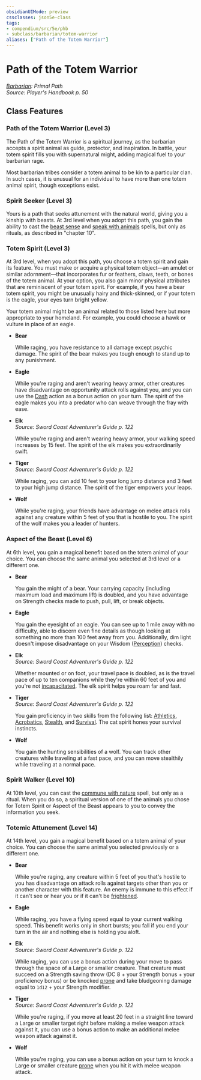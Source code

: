 ```yaml
---
obsidianUIMode: preview
cssclasses: json5e-class
tags:
- compendium/src/5e/phb
- subclass/barbarian/totem-warrior
aliases: ["Path of the Totem Warrior"]
---
```

# Path of the Totem Warrior
*[Barbarian](barbarian.md): Primal Path*  
*Source: Player's Handbook p. 50*  


## Class Features

### Path of the Totem Warrior (Level 3)

The Path of the Totem Warrior is a spiritual journey, as the barbarian accepts a spirit animal as guide, protector, and inspiration. In battle, your totem spirit fills you with supernatural might, adding magical fuel to your barbarian rage.

Most barbarian tribes consider a totem animal to be kin to a particular clan. In such cases, it is unusual for an individual to have more than one totem animal spirit, though exceptions exist.

### Spirit Seeker (Level 3)

Yours is a path that seeks attunement with the natural world, giving you a kinship with beasts. At 3rd level when you adopt this path, you gain the ability to cast the [beast sense](z_compendium/spells/beast-sense.md) and [speak with animals](z_compendium/spells/speak-with-animals.md) spells, but only as rituals, as described in "chapter 10".

### Totem Spirit (Level 3)

At 3rd level, when you adopt this path, you choose a totem spirit and gain its feature. You must make or acquire a physical totem object—an amulet or similar adornment—that incorporates fur or feathers, claws, teeth, or bones of the totem animal. At your option, you also gain minor physical attributes that are reminiscent of your totem spirit. For example, if you have a bear totem spirit, you might be unusually hairy and thick-skinned, or if your totem is the eagle, your eyes turn bright yellow.

Your totem animal might be an animal related to those listed here but more appropriate to your homeland. For example, you could choose a hawk or vulture in place of an eagle.

- **Bear**  

    While raging, you have resistance to all damage except psychic damage. The spirit of the bear makes you tough enough to stand up to any punishment.  

- **Eagle**  

    While you're raging and aren't wearing heavy armor, other creatures have disadvantage on opportunity attack rolls against you, and you can use the [Dash](z_compendium/rules/actions.md#Dash) action as a bonus action on your turn. The spirit of the eagle makes you into a predator who can weave through the fray with ease.  

- **Elk**  
    _Source: Sword Coast Adventurer's Guide p. 122_  

    While you're raging and aren't wearing heavy armor, your walking speed increases by 15 feet. The spirit of the elk makes you extraordinarily swift.  

- **Tiger**  
    _Source: Sword Coast Adventurer's Guide p. 122_  

    While raging, you can add 10 feet to your long jump distance and 3 feet to your high jump distance. The spirit of the tiger empowers your leaps.  

- **Wolf**  

    While you're raging, your friends have advantage on melee attack rolls against any creature within 5 feet of you that is hostile to you. The spirit of the wolf makes you a leader of hunters.  

### Aspect of the Beast (Level 6)

At 6th level, you gain a magical benefit based on the totem animal of your choice. You can choose the same animal you selected at 3rd level or a different one.

- **Bear**  

    You gain the might of a bear. Your carrying capacity (including maximum load and maximum lift) is doubled, and you have advantage on Strength checks made to push, pull, lift, or break objects.  

- **Eagle**  

    You gain the eyesight of an eagle. You can see up to 1 mile away with no difficulty, able to discern even fine details as though looking at something no more than 100 feet away from you. Additionally, dim light doesn't impose disadvantage on your Wisdom ([Perception](z_compendium/rules/skills.md#Perception)) checks.  

- **Elk**  
    _Source: Sword Coast Adventurer's Guide p. 122_  

    Whether mounted or on foot, your travel pace is doubled, as is the travel pace of up to ten companions while they're within 60 feet of you and you're not [incapacitated](z_compendium/rules/conditions.md#incapacitated). The elk spirit helps you roam far and fast.  

- **Tiger**  
    _Source: Sword Coast Adventurer's Guide p. 122_  

    You gain proficiency in two skills from the following list: [Athletics](z_compendium/rules/skills.md#Athletics), [Acrobatics](z_compendium/rules/skills.md#Acrobatics), [Stealth](z_compendium/rules/skills.md#Stealth), and [Survival](z_compendium/rules/skills.md#Survival). The cat spirit hones your survival instincts.  

- **Wolf**  

    You gain the hunting sensibilities of a wolf. You can track other creatures while traveling at a fast pace, and you can move stealthily while traveling at a normal pace.  

### Spirit Walker (Level 10)

At 10th level, you can cast the [commune with nature](z_compendium/spells/commune-with-nature.md) spell, but only as a ritual. When you do so, a spiritual version of one of the animals you chose for Totem Spirit or Aspect of the Beast appears to you to convey the information you seek.

### Totemic Attunement (Level 14)

At 14th level, you gain a magical benefit based on a totem animal of your choice. You can choose the same animal you selected previously or a different one.

- **Bear**  

    While you're raging, any creature within 5 feet of you that's hostile to you has disadvantage on attack rolls against targets other than you or another character with this feature. An enemy is immune to this effect if it can't see or hear you or if it can't be [frightened](z_compendium/rules/conditions.md#frightened).  

- **Eagle**  

    While raging, you have a flying speed equal to your current walking speed. This benefit works only in short bursts; you fall if you end your turn in the air and nothing else is holding you aloft.  

- **Elk**  
    _Source: Sword Coast Adventurer's Guide p. 122_  

    While raging, you can use a bonus action during your move to pass through the space of a Large or smaller creature. That creature must succeed on a Strength saving throw (DC 8 + your Strength bonus + your proficiency bonus) or be knocked [prone](z_compendium/rules/conditions.md#prone) and take bludgeoning damage equal to `1d12` + your Strength modifier.  

- **Tiger**  
    _Source: Sword Coast Adventurer's Guide p. 122_  

    While you're raging, if you move at least 20 feet in a straight line toward a Large or smaller target right before making a melee weapon attack against it, you can use a bonus action to make an additional melee weapon attack against it.  

- **Wolf**  

    While you're raging, you can use a bonus action on your turn to knock a Large or smaller creature [prone](z_compendium/rules/conditions.md#prone) when you hit it with melee weapon attack.
